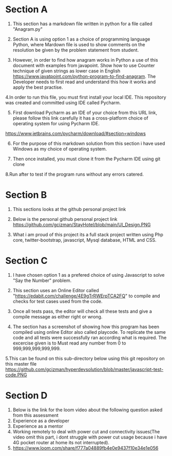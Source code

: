 # Section A

1. This section has a markdown file written in python for a file called "Anagram.py"


2. Section A is using option 1 as a choice of programming language Python, where Mardown file is used to show comments on the resolution be given by the problem statement from student.

3. However, in order to find how anagram works in Python a use of this document with examples from javapoint. Show how to use Counter technique of given strings as lower case in English https://www.javatpoint.com/python-program-to-find-anagram. The Developer needs to first read and understand this how it works and apply the best practise.
 
4.In order to run this file, you must first install your local IDE. This repository was created and committed using IDE called Pycharm.


5. First download Pycharm as an IDE of your choice from this URL link, please follow this link carefully it has a cross-platform choice of operating system for using Pycharm IDE. 


https://www.jetbrains.com/pycharm/download/#section=windows

6. For the purpose of this markdown solution from this section i have used Windows as my choice of operating system.

7. Then once installed, you must clone it from the Pycharm IDE using git clone 

8.Run after to test if the program runs without any errors catered.




# Section B

1. This sections looks at the github personal project link

2. Below is the personal github personal project link https://github.com/gcizman/StayHotel/blob/main/UI_Design.PNG

3. What i am proud of this project its a full stack project written using Php core, twitter-bootstrap, javascript, Mysql database, HTML and CSS. 




# Section C

1. I have chosen option 1 as a prefered choice of using Javascript to solve "Say the Number" problem.

2. This section uses an Online Editor called "https://edabit.com/challenge/4E9gTrRWErpTCA2FQ" to compile and checks for test cases used from the code.

3. Once all tests pass, the editor will check all these tests and give a compile message as either right or wrong. 

4. The section has a screenshot of showing how this program has been compiled using online Editor also called playcode. To replicate the same code and all tests were successfully ran according what is required. The excercise given is to  Must read any number from 0 to 999,999,999,999,999.

5.This can be found on this sub-directory below using this git repository on this master file 
https://github.com/gcizman/hyperdevsolution/blob/master/javascript-test-code.PNG



# Section D

1. Below is the link for the loom video about the following question asked from this assessment
2. Experience as a developer
3. Experience as a mentor
4. Working remotely to deal with power cut and connectivity issues(The video omit this part, i dont struggle with power cut usage because i have 4G pocket router at home its not interrupted).
5. https://www.loom.com/share/f777a04889fb4e0e9437f10e34e1e056

